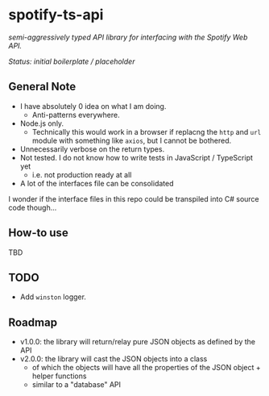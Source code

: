 # spotify-ts-api

_semi-aggressively typed API library for interfacing with the Spotify Web API._

_Status: initial boilerplate / placeholder_

## General Note

- I have absolutely 0 idea on what I am doing.
  - Anti-patterns everywhere.
- Node.js only.
  - Technically this would work in a browser if replacng the `http` and `url` module with something like `axios`, but I cannot be bothered.
- Unnecessarily verbose on the return types.
- Not tested. I do not know how to write tests in JavaScript / TypeScript yet
  - i.e. not production ready at all
- A lot of the interfaces file can be consolidated

I wonder if the interface files in this repo could be transpiled into C# source code though...

## How-to use

TBD
<!--

Before you start, you have to provide your own user Bearer token, as you would need to get the OAuth token through the browser. (Automating this part would take quite sometime, involving messing around with headless browsers...)

There is a pre-written callback server (and callback function) you could invoke in the `helpers` folder.

Example available at `example/index.ts` ([here]())

-->

## TODO

- Add `winston` logger.

## Roadmap

- v1.0.0: the library will return/relay pure JSON objects as defined by the API
- v2.0.0: the library will cast the JSON objects into a class
  - of which the objects will have all the properties of the JSON object + helper functions
  - similar to a "database" API
